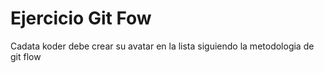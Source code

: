 # Ejercicio Git Fow

Cadata koder debe crear su avatar en la lista siguiendo la metodologia de git flow
